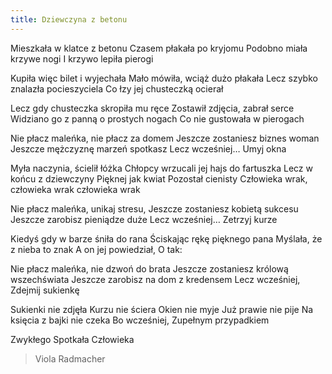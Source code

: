 ```yaml
---
title: Dziewczyna z betonu
---
```

Mieszkała w klatce z betonu
Czasem płakała po kryjomu
Podobno miała krzywe nogi
I krzywo lepiła pierogi

Kupiła więc bilet i wyjechała
Mało mówiła, wciąż dużo płakała
Lecz szybko znalazła pocieszyciela
Co łzy jej chusteczką ocierał

Lecz gdy chusteczka skropiła mu ręce
Zostawił zdjęcia, zabrał serce
Widziano go z panną o prostych nogach
Co nie gustowała w pierogach

Nie płacz maleńka, nie płacz za domem
Jeszcze zostaniesz biznes woman
Jeszcze mężczyznę marzeń spotkasz
Lecz wcześniej…
Umyj okna

Myła naczynia, ścielił łóżka
Chłopcy wrzucali jej hajs do fartuszka
Lecz w końcu z dziewczyny
Pięknej jak kwiat
Pozostał cienisty
Człowieka wrak, człowieka wrak
człowieka wrak

Nie płacz maleńka, unikaj stresu,
Jeszcze zostaniesz kobietą sukcesu
Jeszcze zarobisz pieniądze duże
Lecz wcześniej…
Zetrzyj kurze

Kiedyś gdy w barze śniła do rana
Ściskając rękę pięknego pana
Myślała, że z nieba to znak
A on jej powiedział,
O tak:

Nie płacz maleńka, nie dzwoń do brata
Jeszcze zostaniesz królową wszechświata
Jeszcze zarobisz na dom z kredensem
Lecz wcześniej,
Zdejmij sukienkę

Sukienki nie zdjęła
Kurzu nie ściera
Okien nie myje
Już prawie nie pije
Na księcia z bajki nie czeka
Bo wcześniej,
Zupełnym przypadkiem

Zwykłego
Spotkała
Człowieka

> Viola Radmacher
